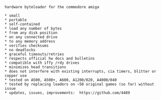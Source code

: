     hardware byteloader for the commodore amiga

    * small
    * portable
    * self-contained
    * load any number of bytes
    * from any disk position
    * on any connected drive
    * to any memory address
    * verifies checksums
    * no deadlocks
    * graceful timeouts/retries
    * respects official hw docs and bulletins
    * compatible with iffy /rdy drives
    * minimizes head transitions
    * does not interfere with existing interrupts, cia timers, blitter or copper use
    * tested on A500, A500+, A600, A1200/020, A4000/040
    * tested by replacing loaders on ~50 original games (so far) without issue
    * updates, issues, improvements:  https://github.com/4489
